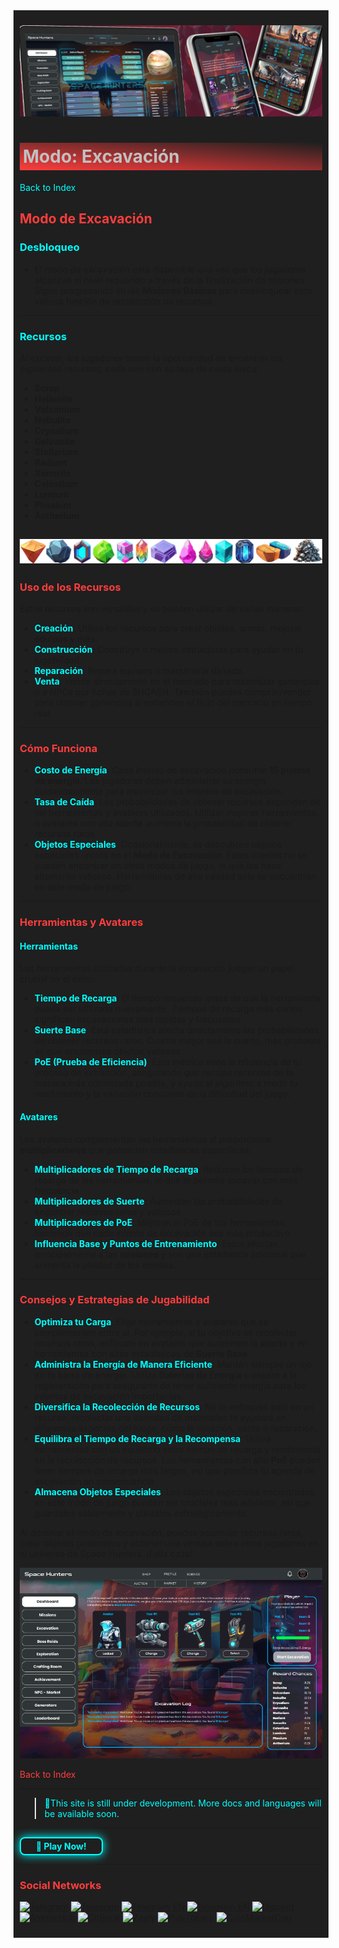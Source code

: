 <div style="background-color:#1F1F1F; padding:10px;">

![UI-Banner](../../../static/img/UI-Banner.jpg)
# <div style="background: linear-gradient(185deg, #1F1F1F, #FF3D3D); padding: 5px; color: #FFFFFF;"><span style="color:#c0c0c0"> Modo: Excavación
[<span style="color:#00FFFF">Back to Index</span>](../../../index.md)

## **<span style="color:#FF3D3D">Modo de Excavación</span>**

### **<span style="color:#00FFFF">Desbloqueo**
- El modo de excavación está disponible una vez que los jugadores alcanzan el nivel requerido a través de la finalización de misiones. Sigue progresando en las **Misiones Básicas** para desbloquear esta valiosa función de recolección de recursos.

---

### **<span style="color:#00FFFF">Recursos**
Al excavar, los jugadores tienen la oportunidad de encontrar los siguientes recursos, cada uno con su tasa de caída única:
- **Scrap**
- **Helionite**
- **Volcanium**
- **Nebulite**
- **Crysalium**
- **Galvanite**
- **Stellarium**
- **Radiant**
- **Xenorite**
- **Celestium**
- **Lumium**
- **Phasium**
- **Aetherium**

![aresources](<../../../static/img/resources_and_scrap.png>)
---

### **<span style="color:#FF3D3D">Uso de los Recursos**
Estos recursos son versátiles y se pueden utilizar de varias maneras:
- **<span style="color:#00FFFF">Creación**: Utiliza los recursos para crear objetos, armas, mejorar equipos y más.
- **<span style="color:#00FFFF">Construcción**: Construye o mejora estructuras para ayudar en tu jugabilidad.
- **<span style="color:#00FFFF">Reparación**: Repara equipos o maquinaria dañada.
- **<span style="color:#00FFFF">Venta**: Vende directamente en el mercado para maximizar ganancias o a NPCs por fichas de $HCASH. También puedes comprar/vender para obtener ganancias si entiendes el flujo del mercado en tiempo real.

---

### **<span style="color:#FF3D3D">Cómo Funciona**
- **<span style="color:#00FFFF">Costo de Energía**: Cada intento de excavación consume **15 puntos de energía**. Los jugadores deben administrar su energía cuidadosamente para maximizar los intentos de excavación.
- **<span style="color:#00FFFF">Tasa de Caída**: Las probabilidades de obtener recursos dependen de las herramientas y avatares utilizados. Utilizar mejores herramientas o avatares con alta **suerte** aumenta la probabilidad de obtener recursos raros.
- **<span style="color:#00FFFF">Objetos Especiales**: Ocasionalmente, se descubren objetos especiales únicos en el **Modo de Excavación**. Estos objetos no se pueden encontrar en otros modos de juego, lo que los hace altamente valiosos. Herramientas de alta calidad solo se encuentran en este modo de juego.

---

### **<span style="color:#FF3D3D">Herramientas y Avatares**

#### **<span style="color:#00FFFF">Herramientas**
Las herramientas utilizadas durante la excavación juegan un papel crucial en el éxito:
- **<span style="color:#00FFFF">Tiempo de Recarga**: El tiempo requerido antes de que la herramienta pueda ser utilizada nuevamente. Tiempos de recarga más cortos significan excavaciones más rápidas y frecuentes.
- **<span style="color:#00FFFF">Suerte Base**: Esta estadística afecta directamente las probabilidades de obtener recursos raros. Cuanta mayor sea la suerte, más probable es que encuentres objetos valiosos.
- **<span style="color:#00FFFF">PoE (Prueba de Eficiencia)**: Esta métrica mide la eficiencia de tu proceso de extracción, asegurando que recojas recursos de la manera más optimizada posible, y ayuda al algoritmo a medir tu rendimiento y la variación constante de la dificultad del juego.

#### **<span style="color:#00FFFF">Avatares**
Los avatares complementan las herramientas al proporcionar **multiplicadores** que potencian estadísticas específicas:
- **<span style="color:#00FFFF">Multiplicadores de Tiempo de Recarga**: Reducen los tiempos de recarga de las herramientas, lo que te permite excavar con más frecuencia.
- **<span style="color:#00FFFF">Multiplicadores de Suerte**: Aumentan las probabilidades de encontrar recursos raros y valiosos.
- **<span style="color:#00FFFF">Multiplicadores de PoE**: Mejoran el PoE de tus herramientas, haciendo que cada intento de excavación sea más productivo.
- **<span style="color:#00FFFF">Influencia Base y Puntos de Entrenamiento**: Estos afectan principalmente a las **misiones** y son una estadística adicional que aumenta la utilidad de los objetos.

---

### **<span style="color:#FF3D3D">Consejos y Estrategias de Jugabilidad**
- **<span style="color:#00FFFF">Optimiza tu Carga**: Elige herramientas y avatares que se complementen entre sí. Por ejemplo, si tu objetivo es recolectar recursos raros, enfócate en avatares que aumenten la **suerte** y en herramientas con altas estadísticas de **Suerte Base**.
- **<span style="color:#00FFFF">Administra la Energía de Manera Eficiente**: Mantén siempre un ojo en tu barra de energía. Utiliza **Baterías de Energía** o espera a la regeneración para asegurarte de tener suficiente energía para los intentos de excavación importantes.
- **<span style="color:#00FFFF">Diversifica la Recolección de Recursos**: No te enfoques solo en un recurso; recolectar una variedad de materiales te ayudará en diferentes aspectos del juego, como la creación, venta o reparación.
- **<span style="color:#00FFFF">Equilibra el Tiempo de Recarga y la Recompensa**: Utiliza herramientas con un equilibrio entre tiempo de recarga y rendimiento en la recolección de recursos. Las herramientas con alto **PoE** pueden tener tiempos de recarga más largos, así que planifica tu agenda de excavación en consecuencia.
- **<span style="color:#00FFFF">Almacena Objetos Especiales**: Los objetos especiales encontrados en este modo de juego pueden ser cruciales más adelante, así que guárdalos sabiamente y utilízalos estratégicamente.

Al dominar el modo de excavación, puedes acumular recursos raros, crear objetos poderosos y obtener una ventaja sobre otros jugadores en el universo de Space Hunters. ¡Feliz caza!

![Excavationscreen](<../../../static/img/SH_Excavation.png>)


[<span style="color:#FF3D3D">Back to Index</span>](../../../index.md)
<hr>

><span style="color:#00FFFF"> 🔧This site is still under development. More docs and languages will be available soon.</span>
<hr>
<a href="https://spacehunters.online" style="text-decoration:none;">
  <div style="display:inline-block; padding:4px 24px; background-color:#1F1F1F; color:#00FFFF; border: 2px solid #00FFFF; border-radius:8px; font-weight:bold; box-shadow: 0px 0px 15px #00FFFF; transition: background-color 0.3s, box-shadow 0.3s;">
    🚀 Play Now!
  </div>
</a>

<style>
  a:hover div {
    background-color: #00FFFF;
    color: #1F1F1F;
    box-shadow: 0px 0px 25px #00FFFF;
  }
</style>
****

### <span style="color:#FF3D3D"> Social Networks </span>

[![Telegram](https://img.shields.io/badge/Telegram-BOT-26A5E4?style=plastic&logo=telegram)](https://t.me/SpaceHuntersBot)
[![Telegram](https://img.shields.io/badge/Telegram-Announcements-26A5E4?style=plastic&logo=telegram)](https://t.me/spacehuntersnews)
[![Telegram EN](https://img.shields.io/badge/Telegram-Chat%20ENG-2CA5E0?style=plastic&logo=telegram)](https://t.me/spacehunterss)
[![Telegram EN](https://img.shields.io/badge/Telegram-Chat%20ESP-2CA5E0?style=plastic&logo=telegram)](https://t.me/shspanish)
[![Discord](https://img.shields.io/badge/Discord-Space%20Hunters-7289DA?style=plastic&logo=discord)](https://discord.gg/wpmzyJM9xb)
[![AtomicHub](https://img.shields.io/badge/AtomicHub-Space%20Hunters-EE474C?style=plastic&logo=atomichub)](https://wax.atomichub.io/explorer/collection/wax-mainnet/spacehunterz)
[![GitBook](https://img.shields.io/badge/GitBook-Space%20Hunters-7A8089?style=plastic&logo=gitbook)](https://spaceheroes.gitbook.io/space-hunters)
[![Zealy](https://img.shields.io/badge/Zealy-Space%20Hunters-FF69B4?style=plastic&logo=zealy)](https://zealy.io/cw/spacehuntersthereborn/invite/UroI4c6fhtB3SX65siHBX)
[![PlayToEarn](https://img.shields.io/badge/PlayToEarn-Space%20Hunters-34C759?style=plastic&logo=playtoearn)](https://playtoearn.com/blockchaingame/space-hunters-the-reborn?rel=search)
[![CoinMarketCap](https://img.shields.io/badge/CoinMarketCap-NFTSpaceHunters-03C9A9?style=plastic&logo=coinmarketcap)](https://coinmarketcap.com/community/profile/nftspacehunters/)
